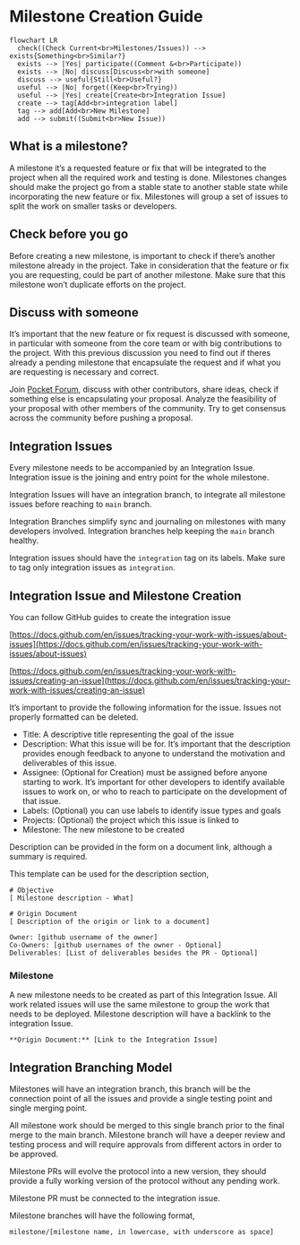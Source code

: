 # Milestone Creation Guide

```mermaid
flowchart LR
  check((Check Current<br>Milestones/Issues)) --> exists{Something<br>Similar?}
  exists --> |Yes| participate((Comment &<br>Participate))
  exists --> |No| discuss[Discuss<br>with someone]
  discuss --> useful{Still<br>Useful?}
  useful --> |No| forget((Keep<br>Trying))
  useful --> |Yes| create[Create<br>Integration Issue]
  create --> tag[Add<br>integration label]
  tag --> add[Add<br>New Milestone]
  add --> submit((Submit<br>New Issue))
```

## What is a milestone?

A milestone it’s a requested feature or fix that will be integrated to the project when all the required work and testing is done. Milestones changes should make the project go from a stable state to another stable state while incorporating the new feature or fix. Milestones will group a set of issues to split the work on smaller tasks or developers.

## Check before you go

Before creating a new milestone, is important to check if there’s another milestone already in the project. Take in consideration that the feature or fix you are requesting, could be part of another milestone. Make sure that this milestone won’t duplicate efforts on the project.

## Discuss with someone

It’s important that the new feature or fix request is discussed with someone, in particular with someone from the core team or with big contributions to the project. With this previous discussion you need to find out if theres already a pending milestone that encapsulate the request and if what you are requesting is necessary and correct.

Join [Pocket Forum](https://forum.pokt.network/), discuss with other contributors, share ideas, check if something else is encapsulating your proposal. Analyze the feasibility of your proposal with other members of the community. Try to get consensus across the community before pushing a proposal.

## Integration Issues

Every milestone needs to be accompanied by an Integration Issue. Integration issue is the joining and entry point for the whole milestone. 

Integration Issues will have an integration branch, to integrate all milestone issues before reaching to `main` branch.

Integration Branches simplify sync and journaling on milestones with many developers involved. Integration branches help keeping the `main` branch healthy.

Integration issues should have the `integration` tag on its labels. Make sure to tag only integration issues as `integration`.

## Integration Issue and Milestone Creation

You can follow GitHub guides to create the integration issue

[https://docs.github.com/en/issues/tracking-your-work-with-issues/about-issues](https://docs.github.com/en/issues/tracking-your-work-with-issues/about-issues)

[https://docs.github.com/en/issues/tracking-your-work-with-issues/creating-an-issue](https://docs.github.com/en/issues/tracking-your-work-with-issues/creating-an-issue)

It’s important to provide the following information for the issue. Issues not properly formatted can be deleted.

- Title: A descriptive title representing the goal of the issue
- Description: What this issue will be for. It’s important that the description provides enough feedback to anyone to understand the motivation and deliverables of this issue.
- Assignee: (Optional for Creation) must be assigned before anyone starting to work. It’s important for other developers to identify available issues to work on, or who to reach to participate on the development of that issue.
- Labels: (Optional) you can use labels to identify issue types and goals
- Projects: (Optional) the project which this issue is linked to
- Milestone: The new milestone to be created

Description can be provided in the form on a document link, although a summary is required.

This template can be used for the description section,

```
# Objective
[ Milestone description - What]

# Origin Document
[ Description of the origin or link to a document]

Owner: [github username of the owner]
Co-Owners: [github usernames of the owner - Optional]
Deliverables: [List of deliverables besides the PR - Optional]
```

### Milestone

A new milestone needs to be created as part of this Integration Issue. All work related issues will use the same milestone to group the work that needs to be deployed. Milestone description will have a backlink to the integration Issue.

```
**Origin Document:** [Link to the Integration Issue]
```

## Integration Branching Model

Milestones will have an integration branch, this branch will be the connection point of all the issues and provide a single testing point and single merging point.

All milestone work should be merged to this single branch prior to the final merge to the main branch. Milestone branch will have a deeper review and testing process and will require approvals from different actors in order to be approved.

Milestone PRs will evolve the protocol into a new version, they should provide a fully working version of the protocol without any pending work.

Milestone PR must be connected to the integration issue.

Milestone branches will have the following format,

`milestone/[milestone name, in lowercase, with underscore as space]`

